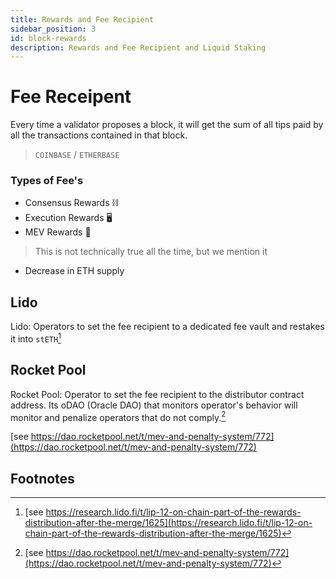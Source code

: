 ```yaml
---
title: Rewards and Fee Recipient
sidebar_position: 3
id: block-rewards
description: Rewards and Fee Recipient and Liquid Staking
---
```


# Fee Receipent

Every time a validator proposes a block, it will get the sum of all tips paid by all the transactions contained in that block.

> `COINBASE` / `ETHERBASE`

### Types of Fee's

-   Consensus Rewards ⛓️
-   Execution Rewards 🖥️
-   MEV Rewards 🤖

> This is not technically true all the time, but we mention it

-   Decrease in ETH supply

## Lido

Lido: Operators to set the fee recipient to a dedicated fee vault and restakes it into `stETH`[^1]

## Rocket Pool

Rocket Pool: Operator to set the fee recipient to the distributor contract address. Its oDAO (Oracle DAO) that monitors operator's behavior will monitor and penalize operators that do not comply.[^2]

[see https://dao.rocketpool.net/t/mev-and-penalty-system/772](https://dao.rocketpool.net/t/mev-and-penalty-system/772)

## Footnotes

[^1]: [see https://research.lido.fi/t/lip-12-on-chain-part-of-the-rewards-distribution-after-the-merge/1625](https://research.lido.fi/t/lip-12-on-chain-part-of-the-rewards-distribution-after-the-merge/1625)
[^2]: [see https://dao.rocketpool.net/t/mev-and-penalty-system/772](https://dao.rocketpool.net/t/mev-and-penalty-system/772)
